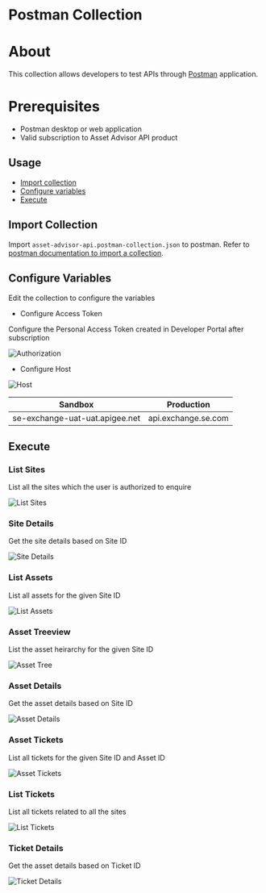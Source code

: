 # Postman Collection

# About

This collection allows developers to test APIs through [Postman](https://www.postman.com/) application.

# Prerequisites

* Postman desktop or web application
* Valid subscription to Asset Advisor API product

## Usage
 
* [Import collection](#import-collection)
* [Configure variables](#configure-variables)
* [Execute](#execute)

## Import Collection

Import ```asset-advisor-api.postman-collection.json``` to postman. Refer to [postman documentation to import a collection](https://learning.postman.com/docs/getting-started/importing-and-exporting-data/#importing-data-into-postman).

## Configure Variables

Edit the collection to configure the variables

* Configure Access Token

Configure the Personal Access Token created in Developer Portal after subscription

![Authorization](../media/configure-token.png)

* Configure Host 

![Host](../media/configure-host.png)

| Sandbox  | Production |
|---|---|
| se-exchange-uat-uat.apigee.net  |  api.exchange.se.com |

## Execute

### List Sites

List all the sites which the user is authorized to enquire

![List Sites](../media/list-sites.png)

### Site Details

Get the site details based on Site ID

![Site Details](../media/site-details.PNG)

### List Assets

List all assets for the given Site ID

![List Assets](../media/list-assets.PNG)

### Asset Treeview

List the asset heirarchy for the given Site ID

![Asset Tree](../media/asset-tree.PNG)

### Asset Details

Get the asset details based on Site ID

![Asset Details](../media/asset-detail.PNG)

### Asset Tickets

List all tickets for the given Site ID and Asset ID

![Asset Tickets](../media/asset-tickets.PNG)

### List Tickets

List all tickets related to all the sites

![List Tickets](../media/list-tickets.png)

### Ticket Details

Get the asset details based on Ticket ID

![Ticket Details](../media/ticket-detail.PNG)